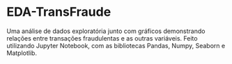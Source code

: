 # EDA-TransFraude
Uma análise de dados exploratória junto com gráficos demonstrando relações entre transações fraudulentas e as outras variáveis. Feito utilizando Jupyter Notebook, com as bibliotecas Pandas, Numpy, Seaborn e Matplotlib.
